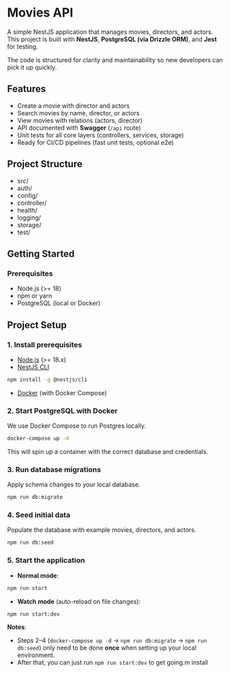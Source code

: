 # Movies API

A simple NestJS application that manages movies, directors, and actors.  
This project is built with **NestJS**, **PostgreSQL (via Drizzle ORM)**, and **Jest** for testing.

The code is structured for clarity and maintainability so new developers can pick it up quickly.

## Features

- Create a movie with director and actors
- Search movies by name, director, or actors
- View movies with relations (actors, director)
- API documented with **Swagger** (`/api` route)
- Unit tests for all core layers (controllers, services, storage)
- Ready for CI/CD pipelines (fast unit tests, optional e2e)

## Project Structure

- src/
- auth/
- config/
- controller/
- health/
- logging/
- storage/
- test/

## Getting Started

### Prerequisites

- Node.js (>= 18)
- npm or yarn
- PostgreSQL (local or Docker)

## Project Setup

### 1. Install prerequisites

- [Node.js](https://nodejs.org/) (>= 18.x)
- [NestJS CLI](https://docs.nestjs.com/cli/overview)

```bash
npm install -g @nestjs/cli
```

- [Docker](https://www.docker.com/) (with Docker Compose)

### 2. Start PostgreSQL with Docker

We use Docker Compose to run Postgres locally.

```bash
docker-compose up -d
```

This will spin up a container with the correct database and credentials.

### 3. Run database migrations

Apply schema changes to your local database.

```bash
npm run db:migrate
```

### 4. Seed initial data

Populate the database with example movies, directors, and actors.

```bash
npm run db:seed
```

### 5. Start the application

- **Normal mode**:

```bash
npm run start
```

- **Watch mode** (auto-reload on file changes):

```bash
npm run start:dev
```

**Notes**:

- Steps 2–4 (`docker-compose up -d` → `npm run db:migrate` → `npm run db:seed`) only need to be done **once** when setting up your local environment.
- After that, you can just run `npm run start:dev` to get going.m install
